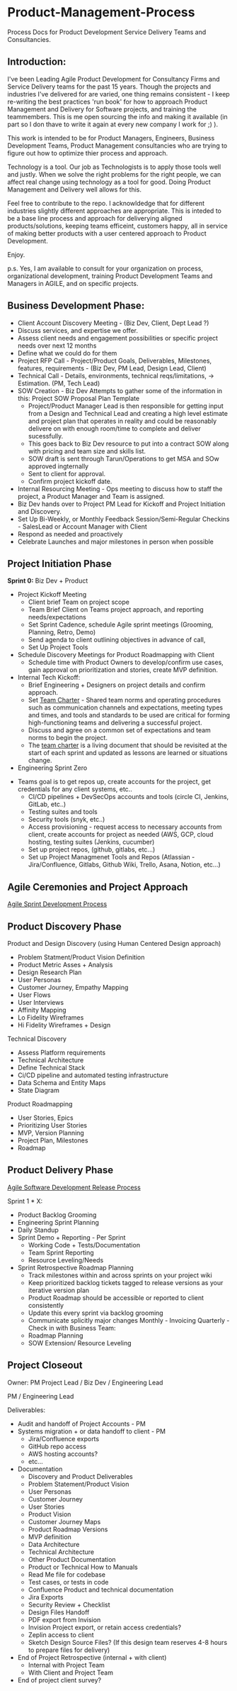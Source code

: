 # Product-Management-Process
Process Docs for Product Development Service Delivery Teams and Consultancies.

## Introduction: 
I've been Leading Agile Product Development for Consultancy Firms and Service Delivery teams for the past 15 years. Though the projects and industries I've delivered for are varied, one thing remains consistent - I keep re-writing the best practices 'run book' for how to approach Product Management and Delivery for Software projects, and training the teammembers. This is me open sourcing the info and making it available (in part so I don thave to write it again at every new company I work for ;) ). 

This work is intended to be for Product Managers, Engineers, Business Development Teams, Product Management consultancies who are trying to figure out how to optimize thier process and approach.

Technology is a tool. Our job as Technologists is to apply those tools well and justly. When we solve the right problems for the right people, we can affect real change using technology as a tool for good. Doing Product Management and Delivery well allows for this.

Feel free to contribute to the repo. I acknowldedge that for different industries slightly different approaches are appropriate. This is inteded to be a base line process and approach for deliverying aligned products/solutions, keeping teams efficeint, customers happy, all in service of making better products with a user centered approach to Product Development. 

Enjoy. 

p.s. Yes, I am available to consult for your organization on process, organizational development, training Product Development Teams and Managers in AGILE, and on specific projects.


## Business Development Phase:
+ Client Account Discovery Meeting - (Biz Dev, Client, Dept Lead ?)
+ Discuss services, and expertise we offer.
+ Assess client needs and engagement possibilities or specific project needs over next 12 months
+ Define what we could do for them
+ Project RFP Call - Project/Product Goals, Deliverables, Milestones, features, requirements - (Biz Dev, PM Lead, Design Lead, Client)
+ Technical Call - Details, environments, technical reqs/limitations, → Estimation. (PM, Tech Lead)
+ SOW Creation - Biz Dev Attempts to gather some of the information in this: Project SOW Proposal Plan Template
    - Project/Product Manager Lead is then responsible for getting input from a Design and Technical Lead and creating a high level estimate and project plan that operates in reality and could be reasonably delivere on with enough room/time to complete and deliver sucessfully.
    - This goes back to Biz Dev resource to put into a contract SOW along with pricing and team size and skills list.
    - SOW draft is sent through Tarun/Operations to get MSA and SOw approved ingternally
    - Sent to client for approval.
    - Confirm project kickoff date.
+ Internal Resourcing Meeting - Ops meeting to discuss how to staff the project, a Product Manager and Team is assigned.
+ Biz Dev hands over to Project PM Lead for Kickoff and Project Initiation and Discovery.
+ Set Up Bi-Weekly, or Monthly Feedback Session/Semi-Regular Checkins - SalesLead or Account Manager with Client
+ Respond as needed and proactively
+ Celebrate Launches and major milestones in person when possible

## Project Initiation Phase
**Sprint 0:** 
Biz Dev + Product
+ Project Kickoff Meeting
    - Client brief Team on project scope 
    - Team Brief Client on Teams project approach, and reporting needs/expectations
    - Set Sprint Cadence, schedule Agile sprint meetings (Grooming, Planning, Retro, Demo)
    - Send agenda to client outlining objectives in advance of call, 
    - Set Up Project Tools
+ Schedule Discovery Meetings for Product Roadmapping with Client 
    - Schedule time with Product Owners to develop/confirm use cases, gain approval on prioritization and stories, create MVP definition.
+ Internal Tech Kickoff:
    - Brief Engineering + Designers on project details and confirm approach.
    - Set [Team Charter](https://github.com/amilash/Product-Management-Process/blob/master/team_charter.mdv) - Shared team norms and operating procedures such as communication channels and expectations, meeting types and times, and tools and standards to be used are critical for forming high-functioning teams and delivering a successful project.
     - Discuss and agree on a common set of expectations and team norms to begin the project.
     - The [team charter](https://github.com/amilash/Product-Management-Process/blob/master/team_charter) is a living document that should be revisited at the start of each sprint and updated as lessons are learned or situations change.
+ Engineering Sprint Zero
- Teams goal is to get repos up, create accounts for the project, get credentials for any client systems, etc..
    - CI/CD pipelines + DevSecOps accounts and tools (circle CI, Jenkins, GitLab, etc..)
    - Testing suites and tools
    - Security tools (snyk, etc..)
    - Access provisioning - request access to necessary accounts from client, create accounts for project as needed (AWS, GCP, cloud hosting, testing suites (Jenkins, cucumber)
    - Set up project repos, (github, gitlabs, etc...)
    - Set up Project Managmenet Tools and Repos (Atlassian - Jira/Confluence, Gitlabs, Github Wiki, Trello, Asana, Notion, etc...)

## Agile Ceremonies and Project Approach
[Agile Sprint Development Process](https://github.com/amilash/Product-Management-Process/blob/master/agile_sprint_development_process)

## Product Discovery Phase

Product and Design Discovery (using Human Centered Design approach)
+ Problem Statment/Product Vision Definition
+ Product Metric Asses + Analysis
+ Design Research Plan
+ User Personas
+ Customer Journey, Empathy Mapping
+ User Flows
+ User Interviews
+ Affinity Mapping
+ Lo Fidelity Wireframes
+ Hi Fidelity Wireframes + Design

Technical Discovery
+ Assess Platform requirements 
+ Technical Architecture
+ Define Technical Stack
+ Ci/CD pipeline and automated testing infrastructure
+ Data Schema and Entity Maps
+ State Diagram

Product Roadmapping
+ User Stories, Epics 
+ Prioritizing User Stories
+ MVP, Version Planning
+ Project Plan, Milestones
+ Roadmap

## Product Delivery Phase

[Agile Software Development Release Process](https://github.com/amilash/Product-Management-Process/blob/master/agile_sprint_development_process)

Sprint 1 * X:
+ Product Backlog Grooming
+ Engineering Sprint Planning
+ Daily Standup
+ Sprint Demo + Reporting - Per Sprint
     - Working Code + Tests/Documentation
     - Team Sprint Reporting
     - Resource Leveling/Needs
+ Sprint Retrospective
Roadmap Planning
    - Track milestones within and across sprints on your project wiki
    - Keep prioritized backlog tickets tagged to release versions as your iterative version plan
    - Product Roadmap should be accessible or reported to client consistently
    - Update this every sprint via backlog grooming
    - Communicate splicitly major changes
Monthly -  Invoicing
Quarterly - Check in with Business Team:
    - Roadmap Planning
    - SOW Extension/ Resource Leveling

## Project Closeout

Owner: PM Project Lead / Biz Dev / Engineering Lead

PM / Engineering Lead

Deliverables:

+ Audit and handoff of Project Accounts - PM
+ Systems migration + or data handoff to client - PM
    - Jira/Confluence exports
    - GitHub repo access
    - AWS hosting accounts? 
    - etc...
+ Documentation
    - Discovery and Product Deliverables
    - Problem Statement/Product Vision
    - User Personas
    - Customer Journey
    - User Stories
    - Product Vision
    - Customer Journey Maps
    - Product Roadmap Versions
    - MVP definition
    - Data Architecture
    - Technical Architecture
    - Other Product Documentation
    - Product or Technical How to Manuals
    - Read Me file for codebase
    - Test cases, or tests in code
    - Confluence Product and technical documentation
    - Jira Exports
    - Security Review + Checklist
    - Design Files Handoff
     - PDF export from Invision
     - Invision Project export, or retain access credentials?
     - Zeplin access to client
     - Sketch Design Source Files? (If this design team reserves 4-8 hours to prepare files for delivery)
+ End of Project Retrospective (internal + with client)
    - Internal with Project Team
    - With Client and Project Team
+ End of project client survey?
